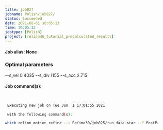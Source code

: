```yaml
---
title: job027
jobname: Polish/job027/
status: Succeeded
date: 2021-06-01 10:05:13
time: 10:05:13
jobtype: [Polish]
project: [relion40_tutorial_precalculated_results]
---
```


#### Job alias: None

### Optimal parameters
--s_vel 0.4035 --s_div 1155 --s_acc 2.715

#### Job command(s):

```bash

 
 Executing new job on Tue Jun  1 17:01:55 2021
 
 with the following command(s): 

which relion_motion_refine --i Refine3D/job025/run_data.star --f PostProcess/job026/postprocess.star --corr_mic MotionCorr/job002/corrected_micrographs.star --first_frame 1 --last_frame -1 --o Polish/job027/ --float16  --min_p 3500 --eval_frac 0.5 --align_frac 0.5 --params3  --j 16  --pipeline_control Polish/job027/
 
 


